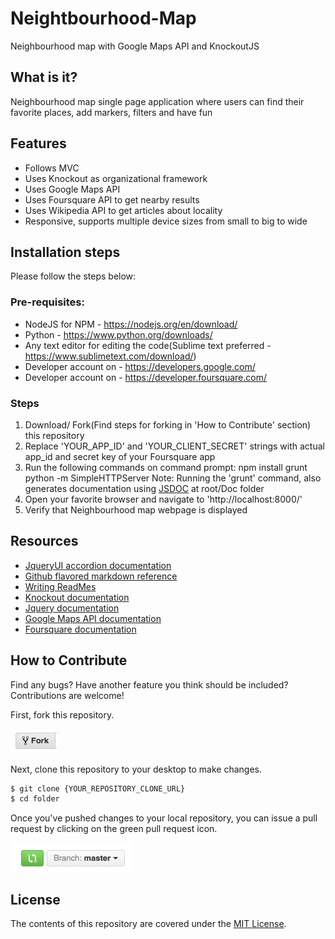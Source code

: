 # Neightbourhood-Map
Neighbourhood map with Google Maps API and KnockoutJS

## What is it?
 Neighbourhood map single page application where users can find their favorite places, add markers, filters and have fun

## Features
 * Follows MVC
 * Uses Knockout as organizational framework
 * Uses Google Maps API
 * Uses Foursquare API to get nearby results
 * Uses Wikipedia API to get articles about locality
 * Responsive, supports multiple device sizes from small to big to wide

## Installation steps
 Please follow the steps below:

### Pre-requisites:
 * NodeJS for NPM - https://nodejs.org/en/download/
 * Python - https://www.python.org/downloads/
 * Any text editor for editing the code(Sublime text preferred - https://www.sublimetext.com/download/)
 * Developer account on - https://developers.google.com/
 * Developer account on  - https://developer.foursquare.com/

### Steps
 1. Download/ Fork(Find steps for forking in 'How to Contribute' section) this repository
 2. Replace 'YOUR_APP_ID' and 'YOUR_CLIENT_SECRET' strings with actual app_id and secret key of your Foursquare app
 3. Run the following commands on command prompt:
      npm install
      grunt
      python -m SimpleHTTPServer
    Note: Running the 'grunt' command, also generates documentation using [JSDOC](http://usejsdoc.org/) at root/Doc folder
 4. Open your favorite browser and navigate to 'http://localhost:8000/'
 5. Verify that Neighbourhood map webpage is displayed

## Resources

* [JqueryUI accordion documentation](https://jqueryui.com/accordion/)
* [Github flavored markdown reference](https://help.github.com/categories/writing-on-github/)
* [Writing ReadMes](https://github.com/udacity/ud777-writing-readmes/edit/master/README.md)
* [Knockout documentation](http://knockoutjs.com/documentation/introduction.html)
* [Jquery documentation](https://api.jquery.com/)
* [Google Maps API documentation](https://developers.google.com/maps/documentation/)
* [Foursquare documentation](https://developer.foursquare.com/docs/)

## How to Contribute

Find any bugs? Have another feature you think should be included? Contributions are welcome!

First, fork this repository.

![Fork Icon](fork-icon.png)

Next, clone this repository to your desktop to make changes.

```sh
$ git clone {YOUR_REPOSITORY_CLONE_URL}
$ cd folder
```

Once you've pushed changes to your local repository, you can issue a pull request by clicking on the green pull request icon.

![Pull Request Icon](pull-request-icon.png)

## License

The contents of this repository are covered under the [MIT License](LICENSE).
